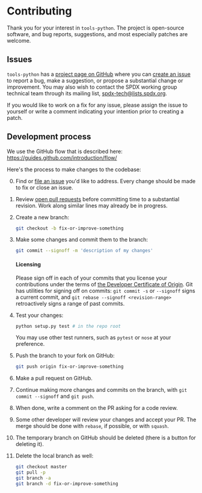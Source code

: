 # Contributing

Thank you for your interest in `tools-python`. The project is open-source software, and bug reports, suggestions, and most especially patches are welcome.

## Issues

`tools-python` has a [project page on GitHub](https://github.com/spdx/tools-python/) where you can [create an issue](https://github.com/spdx/tools-python/issues/new) to report a bug, make a suggestion, or propose a substantial change or improvement. You may also wish to contact the SPDX working group technical team through its mailing list, [spdx-tech@lists.spdx.org](mailto:spdx-tech@lists.spdx.org).

If you would like to work on a fix for any issue, please assign the issue to yourself or write a comment indicating your intention prior to creating a patch.

## Development process

We use the GitHub flow that is described here: https://guides.github.com/introduction/flow/

Here's the process to make changes to the codebase:

0. Find or [file an issue](#issues) you'd like to address. Every change should be made to fix or close an issue.

1. Review [open pull requests](https://github.com/spdx/tools-python/pulls) before committing time to a substantial revision. Work along similar lines may already be in progress.

1. Create a new branch:
   ```sh
   git checkout -b fix-or-improve-something
   ```
1. Make some changes and commit them to the branch:
   ```sh
   git commit --signoff -m 'description of my changes'
   ```

   #### Licensing

   Please sign off in each of your commits that you license your contributions under the terms of [the Developer Certificate of Origin](https://developercertificate.org/). Git has utilities for signing off on commits: `git commit -s` or `--signoff` signs a current commit, and `git rebase --signoff <revision-range>` retroactively signs a range of past commits.

1. Test your changes:
   ```sh
   python setup.py test # in the repo root
   ```
   You may use other test runners, such as `pytest` or `nose` at your preference.
1. Push the branch to your fork on GitHub:
   ```sh
   git push origin fix-or-improve-something
   ```
1. Make a pull request on GitHub.
1. Continue making more changes and commits on the branch, with `git commit --signoff` and `git push`.
1. When done, write a comment on the PR asking for a code review.
1. Some other developer will review your changes and accept your PR. The merge should be done with `rebase`, if possible, or with `squash`.
1. The temporary branch on GitHub should be deleted (there is a button for deleting it).
1. Delete the local branch as well:
   ```sh
   git checkout master
   git pull -p
   git branch -a
   git branch -d fix-or-improve-something
   ```
